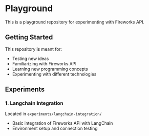 # Playground

This is a playground repository for experimenting with Fireworks API.

## Getting Started

This repository is meant for:
- Testing new ideas
- Familiarizing with Fireworks API
- Learning new programming concepts
- Experimenting with different technologies 

## Experiments

### 1. Langchain Integration
Located in `experiments/langchain-integration/`
- Basic integration of Fireworks API with LangChain
- Environment setup and connection testing 